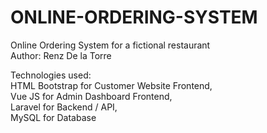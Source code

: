 # ONLINE-ORDERING-SYSTEM
 Online Ordering System for a fictional restaurant
 <br/>
 Author: Renz De la Torre
 
 Technologies used:
  <br/>
 HTML Bootstrap for Customer Website Frontend,  <br/>
 Vue JS for Admin Dashboard Frontend, <br/>
 Laravel for Backend / API, <br/>
 MySQL for Database <br/>
